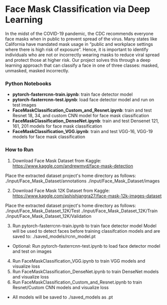 # Face Mask Classification via Deep Learning

In the midst of the COVID-19 pandemic, the CDC recommends everyone face masks when in public to prevent spread of the virus. Many states like California have mandated mask usage in “public and workplace settings where there is high risk of exposure”. Hence, it is important to identify individuals who are not or incorrectly wearing masks to reduce viral spread and protect those at higher risk. Our project solves this through a deep learning approach that can classify a face in one of three classes: masked, unmasked, masked incorrectly.

### Python Notebooks
* **pytorch-fasterrcnn-train.ipynb**: train face detector model
* **pytorch-fasterrcnn-test.ipynb**: load face detector model and run on test images
* **FaceMaskClassification_Custom_and_Resnet.ipynb**: train and test Resnet 18, 34, and custom CNN model for face mask classification
* **FaceMaskClassification_DenseNet.ipynb**: train and test Densenet 121, 161, 201 models for face mask classification
* **FaceMaskClassification_VGG.ipynb**: train and test VGG-16, VGG-19 models for face mask classification

### How to Run
1. Download Face Mask Dataset from Kaggle: https://www.kaggle.com/andrewmvd/face-mask-detection

Place the extracted dataset project's home directory as follows:
./input/Face_Mask_Dataset/annotations
./input/Face_Mask_Dataset/images

2. Download Face Mask 12K Dataset from Kaggle: https://www.kaggle.com/ashishjangra27/face-mask-12k-images-dataset

Place the extracted dataset project's home directory as follows:
./input/Face_Mask_Dataset_12K/Test
./input/Face_Mask_Dataset_12K/Train
./input/Face_Mask_Dataset_12K/Validation

3. Run pytorch-fasterrcnn-train.ipynb to train face detector model
Model will be used to detect faces before training classifcation models and are saved to:
./saved_models/rcnn_model.pt
* Optional: Run pytorch-fasterrcnn-test.ipynb to load face detector model and test on images

4. Run FaceMaskClassification_VGG.ipynb to train VGG models and visualize loss
5. Run FaceMaskClassification_DenseNet.ipynb to train DenseNet models and visualize loss
6. Run FaceMaskClassification_Custom_and_Resnet.ipynb to train Resnet/Custom CNN models and visualize loss
* All models will be saved to ./saved_models as .pt
